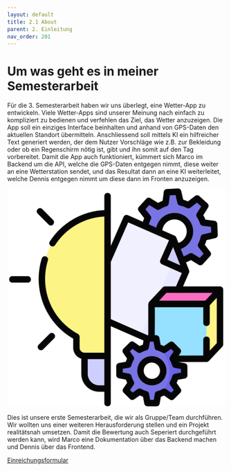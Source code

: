 ```yaml
---
layout: default
title: 2.1 About
parent: 2. Einleitung
nav_order: 201
---
```


# Um was geht es in meiner Semesterarbeit

Für die 3. Semesterarbeit haben wir uns überlegt, eine Wetter-App zu entwickeln. Viele Wetter-Apps sind unserer Meinung nach einfach zu kompliziert zu bedienen und verfehlen das Ziel, das Wetter anzuzeigen. Die App soll ein einziges Interface beinhalten und anhand von GPS-Daten den aktuellen Standort übermitteln. Anschliessend soll mittels KI ein hilfreicher Text generiert werden, der dem Nutzer Vorschläge wie z.B. zur Bekleidung oder ob ein Regenschirm nötig ist, gibt und ihn somit auf den Tag vorbereitet. Damit die App auch funktioniert, kümmert sich Marco im Backend um die API, welche die GPS-Daten entgegen nimmt, diese weiter an eine Wetterstation sendet, und das Resultat dann an eine KI weiterleitet, welche Dennis entgegen nimmt um diese dann im Fronten anzuzeigen.

![Idea](../ressources/icons/idea.png)

Dies ist unsere erste Semesterarbeit, die wir als Gruppe/Team durchführen. Wir wollten uns einer weiteren Herausforderung stellen und ein Projekt realitätsnah umsetzen.
Damit die Bewertung auch Seperiert durchgeführt werden kann, wird Marco eine Dokumentation über das Backend machen und Dennis über das Frontend.

[Einreichungsformular](../../../ITCNE23_Semesterarbeit_3­­_Einreichungsformular_.pdf)